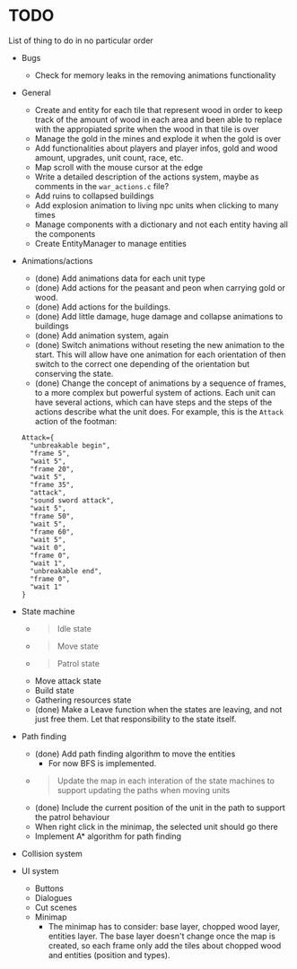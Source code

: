 # TODO

List of thing to do in no particular order

* Bugs
  * Check for memory leaks in the removing animations functionality

* General
  * Create and entity for each tile that represent wood in order to keep track of the amount of wood in each area and been able to replace with the appropiated sprite when the wood in that tile is over
  * Manage the gold in the mines and explode it when the gold is over
  * Add functionalities about players and player infos, gold and wood amount, upgrades, unit count, race, etc.
  * Map scroll with the mouse cursor at the edge
  * Write a detailed description of the actions system, maybe as comments in the `war_actions.c` file?
  * Add ruins to collapsed buildings
  * Add explosion animation to living npc units when clicking to many times
  * Manage components with a dictionary and not each entity having all the components
  * Create EntityManager to manage entities

* Animations/actions
  * (done) Add animations data for each unit type
  * (done) Add actions for the peasant and peon when carrying gold or wood.
  * (done) Add actions for the buildings.
  * (done) Add little damage, huge damage and collapse animations to buildings
  * (done) Add animation system, again
  * (done) Switch animations without reseting the new animation to the start. This will allow have one animation for each orientation of then switch to the correct one depending of the orientation but conserving the state.
  * (done) Change the concept of animations by a sequence of frames, to a more complex but powerful system of actions. Each unit can have several actions, which can have steps and the steps of the actions describe what the unit does. For example, this is the `Attack` action of the footman:
  ```
  Attack={
    "unbreakable begin",
    "frame 5",
    "wait 5",
    "frame 20",
    "wait 5",
    "frame 35",
    "attack",
    "sound sword attack",
    "wait 5",
    "frame 50",
    "wait 5",
    "frame 60",
    "wait 5",
    "wait 0",
    "frame 0",
    "wait 1",
    "unbreakable end",
    "frame 0",
    "wait 1" 
  }
  ```
  
* State machine
  * > Idle state
  * > Move state
  * > Patrol state
  * Move attack state
  * Build state
  * Gathering resources state
  * (done) Make a Leave function when the states are leaving, and not just free them. Let that responsibility to the state itself.

* Path finding
  * (done) Add path finding algorithm to move the entities
    * For now BFS is implemented.
  * > Update the map in each interation of the state machines to support updating the paths when moving units
  * (done) Include the current position of the unit in the path to support the patrol behaviour
  * When right click in the minimap, the selected unit should go there
  * Implement A* algorithm for path finding

* Collision system

* UI system
  * Buttons
  * Dialogues
  * Cut scenes
  * Minimap
    * The minimap has to consider: base layer, chopped wood layer, entities layer. The base layer doesn't change once the map is created, so each frame only add the tiles about chopped wood and entities (position and types).